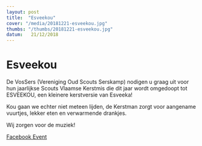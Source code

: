 ```yaml
---
layout: post
title:  "Esveekou"
cover: "/media/20181221-esveekou.jpg"
thumbs: "/thumbs/20181221-esveekou.jpg"
datum:   21/12/2018
---
```


# Esveekou

De VosSers (Vereniging Oud Scouts Serskamp) nodigen u graag uit voor hun jaarlijkse Scouts Vlaamse Kerstmis die dit jaar wordt omgedoopt tot ESVEEKOU, een kleinere kerstversie van Esveeka!

Kou gaan we echter niet meteen lijden, de Kerstman zorgt voor aangename vuurtjes, lekker eten en verwarmende drankjes.

Wij zorgen voor de muziek!

[Facebook Event](https://www.facebook.com/events/280937495880367/)
